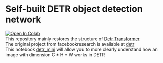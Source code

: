 # Self-built DETR object detection network
[![Open In Colab](https://colab.research.google.com/assets/colab-badge.svg)](https://colab.research.google.com/github/Elm-Forest/detr_mini/blob/master/detr_mini.ipynb)\
This repository mainly restores the structure of [Detr Transformer](https://github.com/facebookresearch/detr/blob/main/models/transformer.py)\
The original project from facebookresearch is available at [detr](https://github.com/facebookresearch/detr/blob/main/models/transformer.py)\
This notebook [detr_mini](https://colab.research.google.com/github/Elm-Forest/detr_mini/blob/master/detr_mini.ipynb) will allow you to more clearly understand how an image with dimension C * H * W works in DETR
